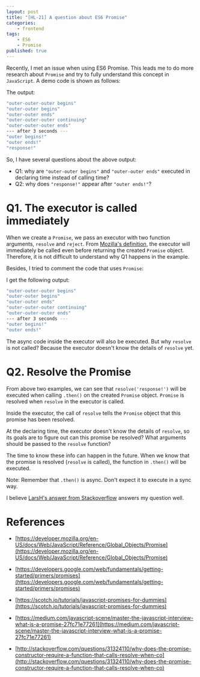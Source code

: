 ```yaml
---
layout: post
title: "[HL-21] A question about ES6 Promise"
categories:
    - frontend
tags:
    - ES6
    - Promise
published: true
---
```


Recently, I met an issue when using ES6 Promise. This leads me to do more research about `Promise` and try to fully understand this concept in `JavaScript`. A demo code is shown as follows:

<script async src="//jsfiddle.net/hengfengli/p9xr0j3z/11/embed/js/"></script>

The output:

```sh
"outer-outer-outer begins"
"outer-outer begins"
"outer-outer ends"
"outer-outer-outer continuing"
"outer-outer-outer ends"
--- after 3 seconds ---
"outer begins!"
"outer ends!"
"response!"
```

So, I have several questions about the above output:

* Q1: why are `"outer-outer begins"` and `"outer-outer ends"` executed in declaring time instead of calling time?
* Q2: why does `"response!"` appear after `"outer ends!"`?

# Q1. The executor is called immediately

When we create a `Promise`, we pass an executor with two function arguments, `resolve` and `reject`. From [Mozilla's definition](https://developer.mozilla.org/en-US/docs/Web/JavaScript/Reference/Global_Objects/Promise), the executor will immediately be called even before returning the created `Promise` object. Therefore, it is not difficult to understand why Q1 happens in the example.

Besides, I tried to comment the code that uses `Promise`:

<script async src="//jsfiddle.net/hengfengli/p9xr0j3z/12/embed/"></script>

I get the following output:

```sh
"outer-outer-outer begins"
"outer-outer begins"
"outer-outer ends"
"outer-outer-outer continuing"
"outer-outer-outer ends"
--- after 3 seconds ---
"outer begins!"
"outer ends!"
```

The async code inside the executor will also be executed. But why `resolve` is not called? Because the executor doesn't know the details of `resolve` yet.

# Q2. Resolve the Promise

From above two examples, we can see that `resolve('response!')` will be executed when calling `.then()` on the created `Promise` object. `Promise` is resolved when `resolve` in the executor is called.

Inside the executor, the call of `resolve` tells the `Promise` object that this promise has been resolved.

At the declaring time, the executor doesn't know the details of `resolve`, so its goals are to figure out can this promise be resolved? What arguments should be passed to the `resolve` function?

The time to know these info can happen in the future. When we know that the promise is resolved (`resolve` is called), the function in `.then()` will be executed.

Note: Remember that `.then()` is async. Don't expect it to execute in a sync way.

I believe [LarsH's answer from Stackoverflow](http://stackoverflow.com/questions/31324110/why-does-the-promise-constructor-require-a-function-that-calls-resolve-when-co) answers my question well.

# References

* [https://developer.mozilla.org/en-US/docs/Web/JavaScript/Reference/Global_Objects/Promise](https://developer.mozilla.org/en-US/docs/Web/JavaScript/Reference/Global_Objects/Promise)
* [https://developers.google.com/web/fundamentals/getting-started/primers/promises](https://developers.google.com/web/fundamentals/getting-started/primers/promises)
* [https://scotch.io/tutorials/javascript-promises-for-dummies](https://scotch.io/tutorials/javascript-promises-for-dummies)

* [https://medium.com/javascript-scene/master-the-javascript-interview-what-is-a-promise-27fc71e77261](https://medium.com/javascript-scene/master-the-javascript-interview-what-is-a-promise-27fc71e77261)

* [http://stackoverflow.com/questions/31324110/why-does-the-promise-constructor-require-a-function-that-calls-resolve-when-co](http://stackoverflow.com/questions/31324110/why-does-the-promise-constructor-require-a-function-that-calls-resolve-when-co)
